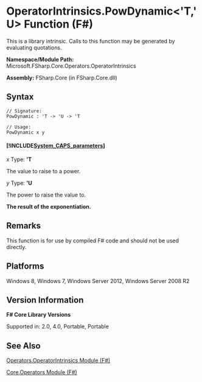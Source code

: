 # OperatorIntrinsics.PowDynamic<'T,'U> Function (F#)

This is a library intrinsic. Calls to this function may be generated by evaluating quotations.

**Namespace/Module Path:** Microsoft.FSharp.Core.Operators.OperatorIntrinsics

**Assembly:** FSharp.Core (in FSharp.Core.dll)


## Syntax

```
// Signature:
PowDynamic : 'T -> 'U -> 'T

// Usage:
PowDynamic x y
```

#### [!INCLUDE[System_CAPS_parameters](//System/Token/System_CAPS_parameters_md.md)]
*x*
Type: **'T**


The value to raise to a power.


*y*
Type: **'U**


The power to raise the value to.



**The result of the exponentiation.**
## Remarks
This function is for use by compiled F# code and should not be used directly.


## Platforms
Windows 8, Windows 7, Windows Server 2012, Windows Server 2008 R2


## Version Information
**F# Core Library Versions**

Supported in: 2.0, 4.0, Portable, Portable




## See Also
[Operators.OperatorIntrinsics Module &#40;F&#35;&#41;](Operators.OperatorIntrinsics+Module+%28FSharp%29.md)

[Core.Operators Module &#40;F&#35;&#41;](Core.Operators+Module+%28FSharp%29.md)

